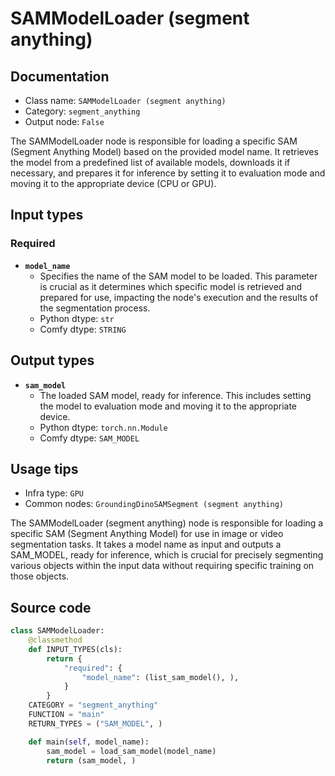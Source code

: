 # SAMModelLoader (segment anything)
## Documentation
- Class name: `SAMModelLoader (segment anything)`
- Category: `segment_anything`
- Output node: `False`

The SAMModelLoader node is responsible for loading a specific SAM (Segment Anything Model) based on the provided model name. It retrieves the model from a predefined list of available models, downloads it if necessary, and prepares it for inference by setting it to evaluation mode and moving it to the appropriate device (CPU or GPU).
## Input types
### Required
- **`model_name`**
    - Specifies the name of the SAM model to be loaded. This parameter is crucial as it determines which specific model is retrieved and prepared for use, impacting the node's execution and the results of the segmentation process.
    - Python dtype: `str`
    - Comfy dtype: `STRING`
## Output types
- **`sam_model`**
    - The loaded SAM model, ready for inference. This includes setting the model to evaluation mode and moving it to the appropriate device.
    - Python dtype: `torch.nn.Module`
    - Comfy dtype: `SAM_MODEL`
## Usage tips
- Infra type: `GPU`
- Common nodes: `GroundingDinoSAMSegment (segment anything)`

The SAMModelLoader (segment anything) node is responsible for loading a specific SAM (Segment Anything Model) for use in image or video segmentation tasks. It takes a model name as input and outputs a SAM_MODEL, ready for inference, which is crucial for precisely segmenting various objects within the input data without requiring specific training on those objects.
## Source code
```python
class SAMModelLoader:
    @classmethod
    def INPUT_TYPES(cls):
        return {
            "required": {
                "model_name": (list_sam_model(), ),
            }
        }
    CATEGORY = "segment_anything"
    FUNCTION = "main"
    RETURN_TYPES = ("SAM_MODEL", )

    def main(self, model_name):
        sam_model = load_sam_model(model_name)
        return (sam_model, )

```
